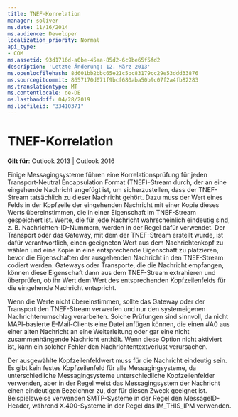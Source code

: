 ```yaml
---
title: TNEF-Korrelation
manager: soliver
ms.date: 11/16/2014
ms.audience: Developer
localization_priority: Normal
api_type:
- COM
ms.assetid: 93d1716d-a0be-45aa-85d2-6c9be65f5fd2
description: 'Letzte Änderung: 12. März 2013'
ms.openlocfilehash: 8d601bb2bbc65e21c5bc83179cc29e53ddd33876
ms.sourcegitcommit: 8657170d071f9bcf680aba50b9c07f2a4fb82283
ms.translationtype: MT
ms.contentlocale: de-DE
ms.lasthandoff: 04/28/2019
ms.locfileid: "33410371"
---
```

# <a name="tnef-correlation"></a>TNEF-Korrelation

 
  
**Gilt für**: Outlook 2013 | Outlook 2016 
  
Einige Messagingsysteme führen eine Korrelationsprüfung für jeden Transport-Neutral Encapsulation Format (TNEF)-Stream durch, der an eine eingehende Nachricht angefügt ist, um sicherzustellen, dass der TNEF-Stream tatsächlich zu dieser Nachricht gehört. Dazu muss der Wert eines Felds in der Kopfzeile der eingehenden Nachricht mit einer Kopie dieses Werts übereinstimmen, die in einer Eigenschaft im TNEF-Stream gespeichert ist. Werte, die für jede Nachricht wahrscheinlich eindeutig sind, z. B. Nachrichten-ID-Nummern, werden in der Regel dafür verwendet. Der Transport oder das Gateway, mit dem der TNEF-Stream erstellt wurde, ist dafür verantwortlich, einen geeigneten Wert aus dem Nachrichtenkopf zu wählen und eine Kopie in eine entsprechende Eigenschaft zu platzieren, bevor die Eigenschaften der ausgehenden Nachricht in den TNEF-Stream codiert werden. Gateways oder Transporte, die die Nachricht empfangen, können diese Eigenschaft dann aus dem TNEF-Stream extrahieren und überprüfen, ob ihr Wert dem Wert des entsprechenden Kopfzeilenfelds für die eingehende Nachricht entspricht.
  
Wenn die Werte nicht übereinstimmen, sollte das Gateway oder der Transport den TNEF-Stream verwerfen und nur den systemeigenen Nachrichtenumschlag verarbeiten. Solche Prüfungen sind sinnvoll, da nicht MAPI-basierte E-Mail-Clients eine Datei anfügen können, die einen #A0 aus einer alten Nachricht an eine Weiterleitung oder gar eine nicht zusammenhängende Nachricht enthält. Wenn diese Option nicht aktiviert ist, kann ein solcher Fehler den Nachrichtentextverlust verursachen.
  
Der ausgewählte Kopfzeilenfeldwert muss für die Nachricht eindeutig sein. Es gibt kein festes Kopfzeilenfeld für alle Messagingsysteme, da unterschiedliche Messagingsysteme unterschiedliche Kopfzeilenfelder verwenden, aber in der Regel weist das Messagingsystem der Nachricht einen eindeutigen Bezeichner zu, der für diesen Zweck geeignet ist. Beispielsweise verwenden SMTP-Systeme in der Regel den MessageID-Header, während X.400-Systeme in der Regel das IM_THIS_IPM verwenden.
  

